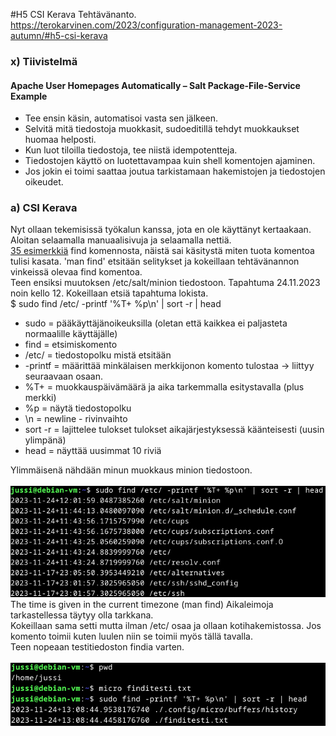 #H5 CSI Kerava
Tehtävänanto. https://terokarvinen.com/2023/configuration-management-2023-autumn/#h5-csi-kerava
### x) Tiivistelmä
#### Apache User Homepages Automatically – Salt Package-File-Service Example
- Tee ensin käsin, automatisoi vasta sen jälkeen.
- Selvitä mitä tiedostoja muokkasit, sudoeditillä tehdyt muokkaukset huomaa helposti.
- Kun luot tiloilla tiedostoja, tee niistä idempotentteja.
- Tiedostojen käyttö on luotettavampaa kuin shell komentojen ajaminen.
- Jos jokin ei toimi saattaa joutua tarkistamaan hakemistojen ja tiedostojen oikeudet.
### a) CSI Kerava
Nyt ollaan tekemisissä työkalun kanssa, jota en ole käyttänyt kertaakaan. Aloitan selaamalla manuaalisivuja ja selaamalla nettiä. <br>
<a href="https://www.tecmint.com/35-practical-examples-of-linux-find-command/">35 esimerkkiä</a> find komennosta, näistä sai käsitystä miten tuota komentoa tulisi kasata. 'man find' etsitään selitykset ja kokeillaan tehtävänannon vinkeissä olevaa find komentoa. <br>
Teen ensiksi muutoksen /etc/salt/minion tiedostoon. Tapahtuma 24.11.2023 noin kello 12. Kokeillaan etsiä tapahtuma lokista.<br>
$ sudo find /etc/ -printf '%T+ %p\n' | sort -r | head
- sudo = pääkäyttäjänoikeuksilla (oletan että kaikkea ei paljasteta normaalille käyttäjälle)
- find = etsimiskomento
- /etc/ = tiedostopolku mistä etsitään
- -printf = määrittää minkälaisen merkkijonon komento tulostaa -> liittyy seuraavaan osaan.
- %T+ = muokkauspäivämäärä ja aika tarkemmalla esitystavalla (plus merkki)
- %p = näytä tiedostopolku
- \n = newline - rivinvaihto
- sort -r = lajittelee tulokset tulokset aikajärjestyksessä käänteisesti (uusin ylimpänä)
- head = näyttää uusimmat 10 riviä

Ylimmäisenä nähdään minun muokkaus minion tiedostoon.  <br>
<br>
![Description](find.png)
<br>
The time is given in the current timezone (man find) Aikaleimoja tarkastellessa täytyy olla tarkkana. <br>
Kokeillaan sama setti mutta ilman /etc/ osaa ja ollaan kotihakemistossa. Jos komento toimii kuten luulen niin se toimii myös tällä tavalla. <br>
Teen nopeaan testitiedoston findia varten. <br>
<br>
![Description](find2.png)
<br>
